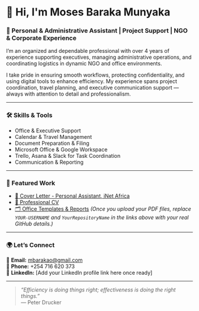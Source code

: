 # 👋 Hi, I'm Moses Baraka Munyaka  

### 💼 Personal & Administrative Assistant | Project Support | NGO & Corporate Experience  

I’m an organized and dependable professional with over 4 years of experience supporting executives, managing administrative operations, and coordinating logistics in dynamic NGO and office environments.  

I take pride in ensuring smooth workflows, protecting confidentiality, and using digital tools to enhance efficiency. My experience spans project coordination, travel planning, and executive communication support — always with attention to detail and professionalism.  

---

### 🛠️ Skills & Tools  
- Office & Executive Support  
- Calendar & Travel Management  
- Document Preparation & Filing  
- Microsoft Office & Google Workspace  
- Trello, Asana & Slack for Task Coordination  
- Communication & Reporting  

---

### 📂 Featured Work  
- [📄 Cover Letter - Personal Assistant, iNet Africa](https://github.com/YOUR-USERNAME/YourRepositoryName/blob/main/Moses_Baraka_Munyaka_Cover_Letter.pdf)  
- [📁 Professional CV](https://github.com/YOUR-USERNAME/YourRepositoryName/blob/main/Moses_Baraka_Munyaka_CV.pdf)  
- [🗂️ Office Templates & Reports](https://github.com/YOUR-USERNAME/YourRepositoryName) 
*(Once you upload your PDF files, replace `YOUR-USERNAME` and `YourRepositoryName` in the links above with your real GitHub details.)*  
---

### 🌍 Let’s Connect  
📧 **Email:** [mbarakao@gmail.com](mailto:mbarakao@gmail.com)  
📱 **Phone:** +254 716 620 373  
🔗 **LinkedIn:** [Add your LinkedIn profile link here once ready]  

---

> _“Efficiency is doing things right; effectiveness is doing the right things.”_  
> — Peter Drucker
